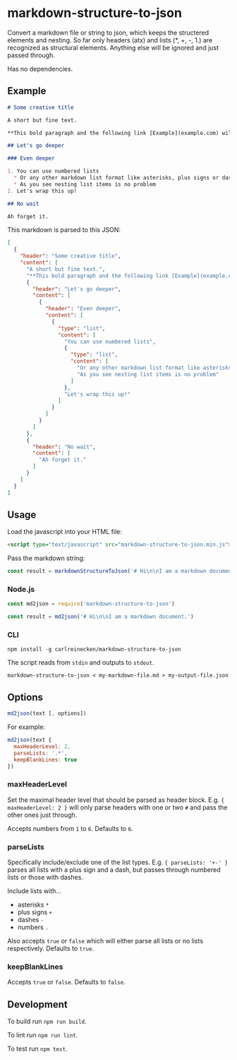 # markdown-structure-to-json

Convert a markdown file or string to json, which keeps the structered elements and nesting. So far only headers (atx) and lists (\*, +, -, 1.) are recognized as structural elements. Anything else will be ignored and just passed through.

Has no dependencies.

## Example

```markdown
# Some creative title

A short but fine text.

**This bold paragraph and the following link [Example](example.com) will be just passed through.**

## Let's go deeper

### Even deeper

1. You can use numbered lists
  * Or any other markdown list format like asterisks, plus signs or dashes
  * As you see nesting list items is no problem
2. Let's wrap this up!

## No wait

Ah forget it.
```

This markdown is parsed to this JSON:

```json
[
  {
    "header": "Some creative title",
    "content": [
      "A short but fine text.",
      "**This bold paragraph and the following link [Example](example.com) will be just passed through.**",
      {
        "header": "Let's go deeper",
        "content": [
          {
            "header": "Even deeper",
            "content": [
              {
                "type": "list",
                "content": [
                  "You can use numbered lists",
                  {
                    "type": "list",
                    "content": [
                      "Or any other markdown list format like asterisks, plus signs or dashes",
                      "As you see nesting list items is no problem"
                    ]
                  },
                  "Let's wrap this up!"
                ]
              }
            ]
          }
        ]
      },
      {
        "header": "No wait",
        "content": [
          "Ah forget it."
        ]
      }
    ]
  }
]
```

## Usage

Load the javascript into your HTML file:

```html
<script type="text/javascript" src="markdown-structure-to-json.min.js"></script>
```

Pass the markdown string:

```javascript
const result = markdownStructureToJson('# Hi\n\nI am a markdown document.')
```

### Node.js

```javascript
const md2json = require('markdown-structure-to-json')

const result = md2json('# Hi\n\nI am a markdown document.')
```

### CLI

```shell
npm install -g carlreinecken/markdown-structure-to-json
```

The script reads from `stdin` and outputs to `stdout`.

```shell
markdown-structure-to-json < my-markdown-file.md > my-output-file.json
```

## Options

```javascript
md2json(text [, options])
```

For example:

```javascript
md2json(text {
  maxHeaderLevel: 2,
  parseLists: '.*',
  keepBlankLines: true
})
```

### maxHeaderLevel

Set the maximal header level that should be parsed as header block. E.g. `{ maxHeaderLevel: 2 }` will only parse headers with one or two `#` and pass the other ones just through.

Accepts numbers from `1` to `6`. Defaults to `6`.

### parseLists

Specifically include/exclude one of the list types. E.g. `{ parseLists: '+-' }` parses all lists with a plus sign and a dash, but passes through numbered lists or those with dashes.

Include lists with...

* asterisks `*`
* plus signs `+`
* dashes `-`
* numbers `.`

Also accepts `true` or `false` which will either parse all lists or no lists respectively. Defaults to `true`.

### keepBlankLines

Accepts `true` or `false`. Defaults to `false`.

## Development

To build run `npm run build`.

To lint run `npm run lint`.

To test run `npm test`.
